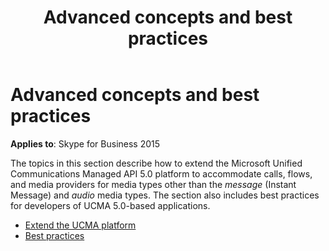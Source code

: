 ﻿---
title: Advanced concepts and best practices
description: Describes how to extend the Microsoft Unified Communications Managed API 5.0 platform to accommodate calls, flows, and media providers.
TOCTitle: Advanced concepts and best practices
ms:assetid: 19c1416f-fa55-4ccc-a0fb-42519abb16a1
ms:mtpsurl: https://msdn.microsoft.com/library/Dn466079(v=office.16)
ms:contentKeyID: 65240016
ms.date: 07/27/2015
mtps_version: v=office.16
---

# Advanced concepts and best practices

**Applies to**: Skype for Business 2015

The topics in this section describe how to extend the Microsoft Unified Communications Managed API 5.0 platform to accommodate calls, flows, and media providers for media types other than the *message* (Instant Message) and *audio* media types. The section also includes best practices for developers of UCMA 5.0-based applications.

- [Extend the UCMA platform](extending-the-ucma-platform.md)
- [Best practices](best-practices.md)
